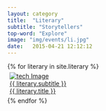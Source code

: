 ```yaml
---
layout: category
title:  "Literary"
subtitle: "Storytellers"
top-word: "Explore"
image: "img/events/li.jpg"
date:   2015-04-21 12:12:12
---
```

<section class="no-padding" id="portfolio">
    <div class="container-fluid">
        <div class="row no-gutter">
            {% for literary in site.literary %}
                <div class="col-lg-4 col-sm-6" style="padding: 5px;">
                    <a href="{{ site.baseurl }}{{ literary.url }}" class="portfolio-box">
                        <img src="{{ literary.image }}" class="img-responsive" alt="tech Image">
                        <div class="portfolio-box-caption">
                            <div class="portfolio-box-caption-content">
                                <div class="project-category text-faded center aclonica">
                                    {{ literary.subtitle }}
                                </div>
                                <div class="project-name center aclonica">
                                    {{ literary.title }}
                                </div>
                            </div>
                        </div>
                    </a>
                </div>
            {% endfor %}
        </div>
    </div>
</section>